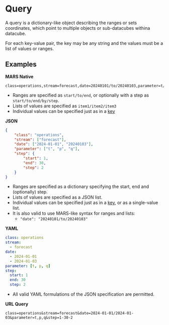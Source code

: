 # Query

A query is a dictionary-like object describing the ranges or sets coordinates, which point to multiple objects or sub-datacubes withina datacube.

For each key-value pair, the key may be any string and the values must be a list of values or ranges.

## Examples

**MARS Native**
```
class=operations,stream=forecast,date=20240101/to/20240103,parameter=t/p/q,step=1/to/30/by/2
```
* Ranges are specified as `start/to/end`, or optionally with a step as `start/to/end/by/step`.
* Lists of values are specified as `item1/item2/item3`
* Individual values can be specified just as in a [key](key.md)

**JSON**
```JSON
{
    "class": "operations",
    "stream": ["forecast"],
    "date": ["2024-01-01", "20240103"],
    "parameter": ["t", "p", "q"],
    "step": {
        "start": 1,
        "end": 30,
        "step": 2
    }
}
```
* Ranges are specified as a dictionary specifying the start, end and (optionally) step.
* Lists of values are specified as a JSON list.
* Individual values can be specified just as in a [key](key.md), or as a single-value list.
* It is also valid to use MARS-like syntax for ranges and lists:
    * `"date": "20240101/to/20240103"`


**YAML**
```YAML
class: operations
stream: 
  - forecast
date:
  - 2024-01-01
  - 2024-01-03
parameter: [t, p, q]
step:
  start: 1
  end: 30
  step: 2
```

* All valid YAML formulations of the JSON specification are permitted.

**URL Query**
```
class=operations&stream=forecast&date=2024-01-01/2024-01-03&parameter=t,p,q&step=1-30-2
```